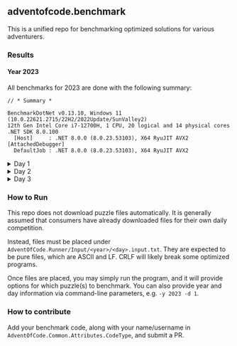 ## adventofcode.benchmark

This is a unified repo for benchmarking optimized solutions for various adventurers.

### Results

#### Year 2023

All benchmarks for 2023 are done with the following summary:
```
// * Summary *

BenchmarkDotNet v0.13.10, Windows 11 (10.0.22621.2715/22H2/2022Update/SunValley2)
12th Gen Intel Core i7-12700H, 1 CPU, 20 logical and 14 physical cores
.NET SDK 8.0.100
  [Host]     : .NET 8.0.0 (8.0.23.53103), X64 RyuJIT AVX2 [AttachedDebugger]
  DefaultJob : .NET 8.0.0 (8.0.23.53103), X64 RyuJIT AVX2
```

<details>
<summary>Day 1</summary>

| Owner           | Mean        | Error    | StdDev   | Allocated |
|---------------- |------------:|---------:|---------:|----------:|
| @ClxS           | 1,005.52 us | 7.109 us | 6.650 us |  414161 B |
| @CameronAavik   |    17.50 us | 0.207 us | 0.194 us |      64 B |
| @TwilightVanish |   109.03 us | 1.990 us | 1.862 us |  384184 B |
| @viceroypenguin |    25.41 us | 0.311 us | 0.291 us |      64 B |

</details>

<details>
<summary>Day 2</summary>

| Owner           | Mean       | Error     | StdDev    | Allocated |
|---------------- |-----------:|----------:|----------:|----------:|
| @ClxS           | 142.808 us | 1.6774 us | 1.4869 us |  461090 B |
| @CameronAavik   |   2.536 us | 0.0093 us | 0.0082 us |      64 B |
| @TwilightVanish |   7.439 us | 0.0516 us | 0.0483 us |   12120 B |
| @viceroypenguin |   3.704 us | 0.0316 us | 0.0264 us |      64 B |

</details>

<details>
<summary>Day 3</summary>

| Owner           | Mean       | Error     | StdDev    | Allocated |
|---------------- |-----------:|----------:|----------:|----------:|
| @ClxS           |  81.832 us | 0.4992 us | 0.4670 us |   79089 B |
| @CameronAavik   |   9.042 us | 0.1156 us | 0.0965 us |     664 B |
| @TwilightVanish | 165.686 us | 2.0577 us | 1.9248 us |  436778 B |
| @viceroypenguin |  13.345 us | 0.2646 us | 0.3047 us |      80 B |

</details>

### How to Run

This repo does not download puzzle files automatically. It is generally assumed that consumers have already downloaded files for their own daily competition.

Instead, files must be placed under `AdventOfCode.Runner/Input/<year>/<day>.input.txt`. They are expected to be pure files, which are ASCII and LF. 
CRLF will likely break some optimized programs.

Once files are placed, you may simply run the program, and it will provide options for which puzzle(s) to benchmark. You can also provide year and day
information via command-line parameters, e.g. `-y 2023 -d 1`.

### How to contribute

Add your benchmark code, along with your name/username in `AdventOfCode.Common.Attributes.CodeType`, and submit a PR.
